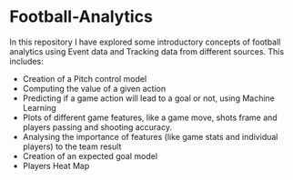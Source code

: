 # Football-Analytics

In this repository I have explored some introductory concepts of football analytics using Event data and Tracking data from different sources. This includes:
- Creation of a Pitch control model
- Computing the value of a given action
- Predicting if a game action will lead to a goal or not, using Machine Learning
- Plots of different game features, like a game move, shots frame and players passing and shooting accuracy.
- Analysing the importance of features (like game stats and individual players) to the team result
- Creation of an expected goal model
- Players Heat Map
